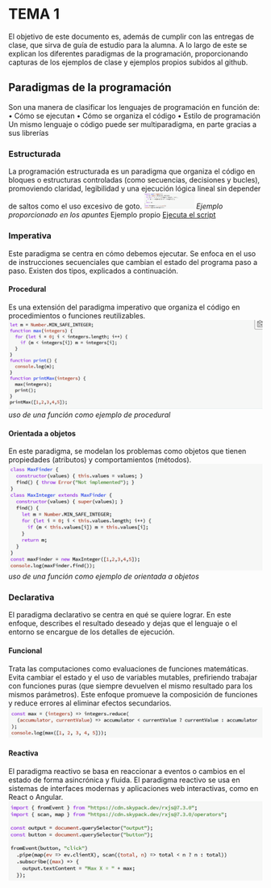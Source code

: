 # TEMA 1
El objetivo de este documento es, además de cumplir con las entregas de clase, que sirva de guía de estudio para la alumna. A lo largo de este se explican los diferentes paradigmas de la programación, proporcionando capturas de los ejemplos de clase y ejemplos propios subidos al github. 
## Paradigmas de la programación
Son una manera de clasificar los lenguajes de programación en función de:
•	Cómo se ejecutan
•	Cómo se organiza el código
•	Estilo de programación
Un mismo lenguaje o código puede ser multiparadigma, en parte gracias a sus librerías
### Estructurada
La programación estructurada es un paradigma que organiza el código en bloques o estructuras controladas (como secuencias, decisiones y bucles), promoviendo claridad, legibilidad y una ejecución lógica lineal sin depender de saltos como el uso excesivo de goto.
<img src="image-6.png" alt="Captura del ejemplo proporcionado" width="100">
_Ejemplo proporcionado en los apuntes_
Ejemplo propio
[Ejecuta el script](Estructurada.js)

### Imperativa
Este paradigma se centra en cómo debemos ejecutar. Se enfoca en el uso de instrucciones secuenciales que cambian el estado del programa paso a paso. Existen dos tipos, explicados a continuación.
#### Procedural
Es una extensión del paradigma imperativo que organiza el código en procedimientos o funciones reutilizables.
![ejemplo de clase](image-2.png)
_uso de una función como ejemplo de procedural_
#### Orientada a objetos
En este paradigma, se modelan los problemas como objetos que tienen propiedades (atributos) y comportamientos (métodos).
![ejemplo de clase](image-3.png)
_uso de una función como ejemplo de orientada a objetos_
### Declarativa
El paradigma declarativo se centra en qué se quiere lograr. En este enfoque, describes el resultado deseado y dejas que el lenguaje o el entorno se encargue de los detalles de ejecución.
#### Funcional
Trata las computaciones como evaluaciones de funciones matemáticas. Evita cambiar el estado y el uso de variables mutables, prefiriendo trabajar con funciones puras (que siempre devuelven el mismo resultado para los mismos parámetros). Este enfoque promueve la composición de funciones y reduce errores al eliminar efectos secundarios.
![ejemplo clase](image-4.png)
#### Reactiva
El paradigma reactivo se basa en reaccionar a eventos o cambios en el estado de forma asincrónica y fluida. El paradigma reactivo se usa en sistemas de interfaces modernas y aplicaciones web interactivas, como en React o Angular.
![ejemplo clase](image-5.png)